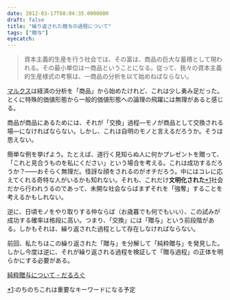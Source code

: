 ```yaml
---
date: 2012-03-17T08:04:35.0000000
draft: false
title: "繰り返された贈与の過程について"
tags: ["贈与"]
eyecatch: 
---
```


<blockquote>
<p>資本主義的生産を行う社会では、その富は、商品の巨大な蓄積として現われる。その最小単位は一商品ということになる。従って、我々の資本主義的生産様式の考察は、一商品の分析を以て始めねばならない。</p>

</blockquote>
<p><a class="keyword" href="http://d.hatena.ne.jp/keyword/%A5%DE%A5%EB%A5%AF%A5%B9">マルクス</a>は経済の分析を「商品」から始めたけれど、これは少し勇み足だった。とくに特殊的価値形態から一般的価値形態への論理の飛躍には無理があると感じる。</p><p>商品が商品にあるためには、それが「交換」過程―モノが商品として交換される場―になければならない。しかし、これは自明のモノと言えるだろうか。そうは思えない。</p><p>簡単な例を挙げよう。たとえば、道行く見知らぬ人に何かプレゼントを贈って、「これと見合うものを私にください」という場合を考える。これは成功するだろうか？――おそらく無理だ。怪訝な顔をされるのがオチだろう。中にはコレに応えてくれる奇特な人がいるかも知れない。それも、これだけ<b>文明化された</b><a href="#f1" name="fn1" title="のちのちこれは重要なキーワードになる予定">*1</a>社会だから行われうるのであって、未開な社会ならばまずそれを「強奪」することを考えるかもしれない。</p><p>逆に、日頃モノをやり取りする仲ならば（お歳暮でも何でもいい）、この試みが成功する確率は格段に高い。つまり、「交換」には「贈与」という前段階がある。しかもそれは、繰り返された過程として存在しなければならない。</p><p>前回、私たちはこの繰り返された「贈与」を分解して「純粋贈与」を発見した。しかし今度は逆に、それが繰り返される過程を検証して「贈与過程」の正体を明らかにする必要がある。</p><p><a href="http://daruyanagi.hatenablog.com/entry/2012/03/12/235246">&#x7D14;&#x7C8B;&#x8D08;&#x4E0E;&#x306B;&#x3064;&#x3044;&#x3066; - &#x3060;&#x308B;&#x308D;&#x3050;</a></p>
<div class="footnote">
<p class="footnote"><a href="#fn1" name="f1" class="footnote-number">*1</a><span class="footnote-delimiter">:</span><span class="footnote-text">のちのちこれは重要なキーワードになる予定</span></p>
</div>